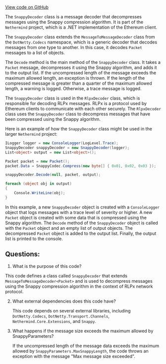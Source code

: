 [View code on GitHub](https://github.com/nethermindeth/nethermind/Nethermind.Network/Rlpx/SnappyDecoder.cs)

The `SnappyDecoder` class is a message decoder that decompresses messages using the Snappy compression algorithm. It is part of the `Nethermind` project, which is a .NET implementation of the Ethereum client.

The `SnappyDecoder` class extends the `MessageToMessageDecoder` class from the `DotNetty.Codecs` namespace, which is a generic decoder that decodes messages from one type to another. In this case, it decodes `Packet` messages to a list of objects.

The `Decode` method is the main method of the `SnappyDecoder` class. It takes a `Packet` message, decompresses it using the Snappy algorithm, and adds it to the output list. If the uncompressed length of the message exceeds the maximum allowed length, an exception is thrown. If the length of the compressed message is greater than a quarter of the maximum allowed length, a warning is logged. Otherwise, a trace message is logged.

The `SnappyDecoder` class is used in the `RlpxDecoder` class, which is responsible for decoding RLPx messages. RLPx is a protocol used by Ethereum clients to communicate with each other securely. The `RlpxDecoder` class uses the `SnappyDecoder` class to decompress messages that have been compressed using the Snappy algorithm.

Here is an example of how the `SnappyDecoder` class might be used in the larger `Nethermind` project:

```csharp
ILogger logger = new ConsoleLogger(LogLevel.Trace);
SnappyDecoder snappyDecoder = new SnappyDecoder(logger);
List<object> output = new List<object>();

Packet packet = new Packet();
packet.Data = SnappyCodec.Compress(new byte[] { 0x01, 0x02, 0x03 });

snappyDecoder.Decode(null, packet, output);

foreach (object obj in output)
{
    Console.WriteLine(obj);
}
```

In this example, a new `SnappyDecoder` object is created with a `ConsoleLogger` object that logs messages with a trace level of severity or higher. A new `Packet` object is created with some data that is compressed using the Snappy algorithm. The `Decode` method of the `SnappyDecoder` object is called with the `Packet` object and an empty list of output objects. The decompressed `Packet` object is added to the output list. Finally, the output list is printed to the console.
## Questions: 
 1. What is the purpose of this code?
   
   This code defines a class called `SnappyDecoder` that extends `MessageToMessageDecoder<Packet>` and is used to decompress messages using the Snappy compression algorithm in the context of RLPx network protocol.

2. What external dependencies does this code have?
   
   This code depends on several external libraries, including `DotNetty.Codecs`, `DotNetty.Transport.Channels`, `Nethermind.Core.Extensions`, and `Snappy`.

3. What happens if the message size exceeds the maximum allowed by SnappyParameters?
   
   If the uncompressed length of the message data exceeds the maximum allowed by `SnappyParameters.MaxSnappyLength`, the code throws an exception with the message "Max message size exceeded".